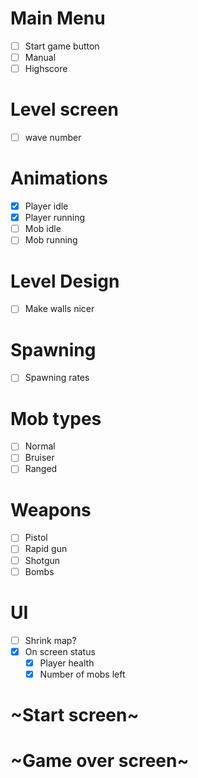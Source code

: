 # Main Menu
  - [ ] Start game button
  - [ ] Manual
  - [ ] Highscore

# Level screen
- [ ] wave number

# Animations
  - [x] Player idle
  - [x] Player running
  - [ ] Mob idle
  - [ ] Mob running

# Level Design
  - [ ] Make walls nicer

# Spawning
  - [ ] Spawning rates

# Mob types
  - [ ] Normal
  - [ ] Bruiser
  - [ ] Ranged

# Weapons
  - [ ] Pistol
  - [ ] Rapid gun
  - [ ] Shotgun
  - [ ] Bombs

# UI
  - [ ] Shrink map?
  - [x] On screen status
    - [x] Player health
    - [x] Number of mobs left

# ~Start screen~

# ~Game over screen~
